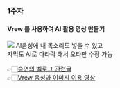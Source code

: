 ### 1주차 

#### Vrew 를 사용하여 AI 활용 영상 만들기 
![](https://velog.velcdn.com/images/seungyeon04/post/42d6a87e-0f9a-46bb-941a-83c919b8441f/image.PNG)
AI음성에 내 목소리도 넣을 수 있고  
자막도 AI로 다라락 해서 오타만 수정 가능  

👉🏻[승연의 벨로그 관련글](https://velog.io/@seungyeon04/AI-BGM-%EB%AF%B8%EB%94%94%EB%A5%BC-%EC%9C%84%ED%95%9C-GPT%EA%B0%80-%EC%A4%80-%EC%A0%95%EB%B3%B4)  
👉🏻[Vrew 음성과 이미지 이용 영상](https://drive.google.com/file/d/1zbhkC5-jhRShoQoOWuxIE3jKKJlt9H0V/view?usp=drive_link)  

### 
